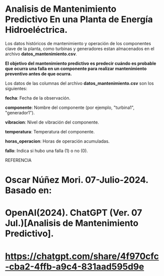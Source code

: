 # Analisis de Mantenimiento Predictivo En una Planta de Energía Hidroeléctrica.

Los datos históricos de mantenimiento y operación de los componentes clave de la planta, como turbinas y generadores estan almacenados en el archivo **datos_mantenimiento.csv**. 

**El objetivo del mantenimiento predictivo es predecir cuándo es probable que ocurra una falla en un componente para realizar mantenimiento preventivo antes de que ocurra.**

Los datos de las columnas del archivo  **datos_mantenimiento.csv** son los siguientes:

**fecha**: Fecha de la observación.

**componente**: Nombre del componente (por ejemplo, "turbina1", "generador1").

**vibracion**: Nivel de vibración del componente.

**temperatura**: Temperatura del componente.

**horas_operacion**: Horas de operación acumuladas.

**fallo**: Indica si hubo una falla (1) o no (0).

REFERENCIA

# Oscar Núñez Mori. 07-Julio-2024. Basado en:
# OpenAI(2024). ChatGPT (Ver. 07 Jul.)[Analisis de Mantenimiento Predictivo].
# https://chatgpt.com/share/4f970cfc-cba2-4ffb-a9c4-831aad595d9e




